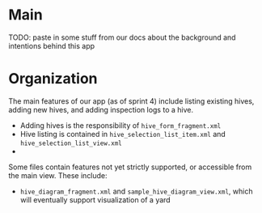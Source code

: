 # Main

TODO: paste in some stuff from our docs about the background and intentions behind this app

# Organization

The main features of our app (as of sprint 4) include
listing existing hives, adding new hives, and adding 
inspection logs to a hive. 

* Adding hives is the responsibility of `hive_form_fragment.xml` 
* Hive listing is contained in `hive_selection_list_item.xml` and `hive_selection_list_view.xml`
* 

Some files contain features not yet strictly supported, or accessible from the main view.
These include:

* `hive_diagram_fragment.xml` and `sample_hive_diagram_view.xml`, which will eventually support 
visualization of a yard





